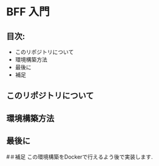 # BFF 入門

## 目次:
- このリポジトリについて
- 環境構築方法
- 最後に
- 補足

## このリポジトリについて
## 環境構築方法
## 最後に

#＃補足
この環境構築をDockerで行えるよう後で実装します.
